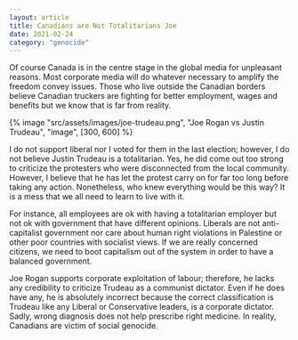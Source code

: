 ```yaml
---
layout: article
title: Canadians are Not Totalitarians Joe
date: 2021-02-24
category: "genocide"
---
```


Of course Canada is in the centre stage in the global media for unpleasant reasons. Most corporate media will do whatever necessary to amplify the freedom convey issues. Those who live outside the Canadian borders believe Canadian truckers are fighting for better employment, wages and benefits but we know that is far from reality.

<!-- excerpt -->

{% image "src/assets/images/joe-trudeau.png", "Joe Rogan vs Justin Trudeau", "image", [300, 600] %}

I do not support liberal nor I voted for them in the last election; however, I do not believe Justin Trudeau is a totalitarian. Yes, he did come out too strong to criticize the protesters who were disconnected from the local community. However, I believe that he has let the protest carry on for far too long before taking any action. Nonetheless, who knew everything would be this way? It is a mess that we all need to learn to live with it.

For instance, all employees are ok with having a totalitarian employer but not ok with government that have different opinions. Liberals are not anti-capitalist government nor care about human right violations in Palestine or other poor countries with socialist views. If we are really concerned citizens, we need to boot capitalism out of the system in order to have a balanced government.

Joe Rogan supports corporate exploitation of labour; therefore, he lacks any credibility to criticize Trudeau as a communist dictator. Even if he does have any, he is absolutely incorrect because the correct classification is Trudeau like any Liberal or Conservative leaders, is a corporate dictator. Sadly, wrong diagnosis does not help prescribe right medicine. In reality, Canadians are victim of social genocide.
